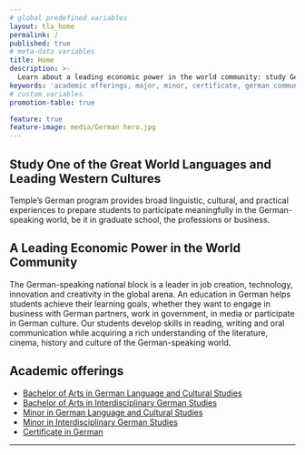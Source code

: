 ```yaml
---
# global predefined variables
layout: tla_home
permalink: /
published: true
# meta-data variables
title: Home
description: >-
  Learn about a leading economic power in the world community: study German at Temple University in the College of Liberal Arts.
keywords: 'academic offerings, major, minor, certificate, german communication'
# custom variables
promotion-table: true

feature: true
feature-image: media/German hero.jpg
---
```

## Study One of the Great World Languages and Leading Western Cultures
Temple’s German program provides broad linguistic, cultural, and practical experiences
to prepare students to participate meaningfully in the German-speaking world, be it in
graduate school, the professions or business.

## A Leading Economic Power in the World Community
The German-speaking national block is a leader in job creation, technology, innovation and creativity in the global arena. An education in German helps students achieve their learning goals, whether they want to engage in business with German partners, work in government, in media or participate in German culture. Our students develop skills in reading, writing and oral communication while acquiring a rich understanding of the literature, cinema, history and culture of the German-speaking world.

## Academic offerings
- [Bachelor of Arts in German Language and Cultural Studies](http://bulletin.temple.edu/undergraduate/liberal-arts/german/ba-german-languange-cultural-studies/)
- [Bachelor of Arts in Interdisciplinary German Studies](http://bulletin.temple.edu/undergraduate/liberal-arts/german/ba-interdisciplinary-german-studies/)
- [Minor in German Language and Cultural Studies](http://bulletin.temple.edu/undergraduate/liberal-arts/german/minor-german-languange-cultural-studies/)
- [Minor in Interdisciplinary German Studies](http://bulletin.temple.edu/undergraduate/liberal-arts/german/minor-interdisciplinary-german-studies/)
- [Certificate in German](http://bulletin.temple.edu/undergraduate/liberal-arts/certificate-programs/certificate-german/)

___
